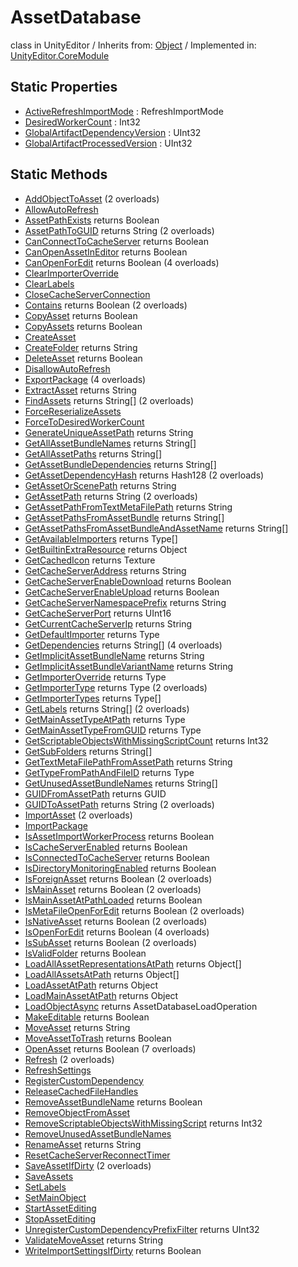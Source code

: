 # AssetDatabase
class in UnityEditor
 / Inherits from: <a href="https://docs.unity3d.com/6000.1/Documentation/ScriptReference/Object.html">Object</a> / Implemented in: <a href="https://docs.unity3d.com/6000.1/Documentation/ScriptReference/UnityEditor.CoreModule.html">UnityEditor.CoreModule</a>

## Static Properties
- <a href="https://docs.unity3d.com/6000.1/Documentation/ScriptReference/AssetDatabase-ActiveRefreshImportMode.html">ActiveRefreshImportMode</a> : RefreshImportMode
- <a href="https://docs.unity3d.com/6000.1/Documentation/ScriptReference/AssetDatabase-DesiredWorkerCount.html">DesiredWorkerCount</a> : Int32
- <a href="https://docs.unity3d.com/6000.1/Documentation/ScriptReference/AssetDatabase-GlobalArtifactDependencyVersion.html">GlobalArtifactDependencyVersion</a> : UInt32
- <a href="https://docs.unity3d.com/6000.1/Documentation/ScriptReference/AssetDatabase-GlobalArtifactProcessedVersion.html">GlobalArtifactProcessedVersion</a> : UInt32

## Static Methods
- <a href="https://docs.unity3d.com/6000.1/Documentation/ScriptReference/AssetDatabase.AddObjectToAsset.html">AddObjectToAsset</a> (2 overloads)
- <a href="https://docs.unity3d.com/6000.1/Documentation/ScriptReference/AssetDatabase.AllowAutoRefresh.html">AllowAutoRefresh</a>
- <a href="https://docs.unity3d.com/6000.1/Documentation/ScriptReference/AssetDatabase.AssetPathExists.html">AssetPathExists</a> returns Boolean
- <a href="https://docs.unity3d.com/6000.1/Documentation/ScriptReference/AssetDatabase.AssetPathToGUID.html">AssetPathToGUID</a> returns String (2 overloads)
- <a href="https://docs.unity3d.com/6000.1/Documentation/ScriptReference/AssetDatabase.CanConnectToCacheServer.html">CanConnectToCacheServer</a> returns Boolean
- <a href="https://docs.unity3d.com/6000.1/Documentation/ScriptReference/AssetDatabase.CanOpenAssetInEditor.html">CanOpenAssetInEditor</a> returns Boolean
- <a href="https://docs.unity3d.com/6000.1/Documentation/ScriptReference/AssetDatabase.CanOpenForEdit.html">CanOpenForEdit</a> returns Boolean (4 overloads)
- <a href="https://docs.unity3d.com/6000.1/Documentation/ScriptReference/AssetDatabase.ClearImporterOverride.html">ClearImporterOverride</a>
- <a href="https://docs.unity3d.com/6000.1/Documentation/ScriptReference/AssetDatabase.ClearLabels.html">ClearLabels</a>
- <a href="https://docs.unity3d.com/6000.1/Documentation/ScriptReference/AssetDatabase.CloseCacheServerConnection.html">CloseCacheServerConnection</a>
- <a href="https://docs.unity3d.com/6000.1/Documentation/ScriptReference/AssetDatabase.Contains.html">Contains</a> returns Boolean (2 overloads)
- <a href="https://docs.unity3d.com/6000.1/Documentation/ScriptReference/AssetDatabase.CopyAsset.html">CopyAsset</a> returns Boolean
- <a href="https://docs.unity3d.com/6000.1/Documentation/ScriptReference/AssetDatabase.CopyAssets.html">CopyAssets</a> returns Boolean
- <a href="https://docs.unity3d.com/6000.1/Documentation/ScriptReference/AssetDatabase.CreateAsset.html">CreateAsset</a>
- <a href="https://docs.unity3d.com/6000.1/Documentation/ScriptReference/AssetDatabase.CreateFolder.html">CreateFolder</a> returns String
- <a href="https://docs.unity3d.com/6000.1/Documentation/ScriptReference/AssetDatabase.DeleteAsset.html">DeleteAsset</a> returns Boolean
- <a href="https://docs.unity3d.com/6000.1/Documentation/ScriptReference/AssetDatabase.DisallowAutoRefresh.html">DisallowAutoRefresh</a>
- <a href="https://docs.unity3d.com/6000.1/Documentation/ScriptReference/AssetDatabase.ExportPackage.html">ExportPackage</a> (4 overloads)
- <a href="https://docs.unity3d.com/6000.1/Documentation/ScriptReference/AssetDatabase.ExtractAsset.html">ExtractAsset</a> returns String
- <a href="https://docs.unity3d.com/6000.1/Documentation/ScriptReference/AssetDatabase.FindAssets.html">FindAssets</a> returns String[] (2 overloads)
- <a href="https://docs.unity3d.com/6000.1/Documentation/ScriptReference/AssetDatabase.ForceReserializeAssets.html">ForceReserializeAssets</a>
- <a href="https://docs.unity3d.com/6000.1/Documentation/ScriptReference/AssetDatabase.ForceToDesiredWorkerCount.html">ForceToDesiredWorkerCount</a>
- <a href="https://docs.unity3d.com/6000.1/Documentation/ScriptReference/AssetDatabase.GenerateUniqueAssetPath.html">GenerateUniqueAssetPath</a> returns String
- <a href="https://docs.unity3d.com/6000.1/Documentation/ScriptReference/AssetDatabase.GetAllAssetBundleNames.html">GetAllAssetBundleNames</a> returns String[]
- <a href="https://docs.unity3d.com/6000.1/Documentation/ScriptReference/AssetDatabase.GetAllAssetPaths.html">GetAllAssetPaths</a> returns String[]
- <a href="https://docs.unity3d.com/6000.1/Documentation/ScriptReference/AssetDatabase.GetAssetBundleDependencies.html">GetAssetBundleDependencies</a> returns String[]
- <a href="https://docs.unity3d.com/6000.1/Documentation/ScriptReference/AssetDatabase.GetAssetDependencyHash.html">GetAssetDependencyHash</a> returns Hash128 (2 overloads)
- <a href="https://docs.unity3d.com/6000.1/Documentation/ScriptReference/AssetDatabase.GetAssetOrScenePath.html">GetAssetOrScenePath</a> returns String
- <a href="https://docs.unity3d.com/6000.1/Documentation/ScriptReference/AssetDatabase.GetAssetPath.html">GetAssetPath</a> returns String (2 overloads)
- <a href="https://docs.unity3d.com/6000.1/Documentation/ScriptReference/AssetDatabase.GetAssetPathFromTextMetaFilePath.html">GetAssetPathFromTextMetaFilePath</a> returns String
- <a href="https://docs.unity3d.com/6000.1/Documentation/ScriptReference/AssetDatabase.GetAssetPathsFromAssetBundle.html">GetAssetPathsFromAssetBundle</a> returns String[]
- <a href="https://docs.unity3d.com/6000.1/Documentation/ScriptReference/AssetDatabase.GetAssetPathsFromAssetBundleAndAssetName.html">GetAssetPathsFromAssetBundleAndAssetName</a> returns String[]
- <a href="https://docs.unity3d.com/6000.1/Documentation/ScriptReference/AssetDatabase.GetAvailableImporters.html">GetAvailableImporters</a> returns Type[]
- <a href="https://docs.unity3d.com/6000.1/Documentation/ScriptReference/AssetDatabase.GetBuiltinExtraResource.html">GetBuiltinExtraResource</a> returns Object
- <a href="https://docs.unity3d.com/6000.1/Documentation/ScriptReference/AssetDatabase.GetCachedIcon.html">GetCachedIcon</a> returns Texture
- <a href="https://docs.unity3d.com/6000.1/Documentation/ScriptReference/AssetDatabase.GetCacheServerAddress.html">GetCacheServerAddress</a> returns String
- <a href="https://docs.unity3d.com/6000.1/Documentation/ScriptReference/AssetDatabase.GetCacheServerEnableDownload.html">GetCacheServerEnableDownload</a> returns Boolean
- <a href="https://docs.unity3d.com/6000.1/Documentation/ScriptReference/AssetDatabase.GetCacheServerEnableUpload.html">GetCacheServerEnableUpload</a> returns Boolean
- <a href="https://docs.unity3d.com/6000.1/Documentation/ScriptReference/AssetDatabase.GetCacheServerNamespacePrefix.html">GetCacheServerNamespacePrefix</a> returns String
- <a href="https://docs.unity3d.com/6000.1/Documentation/ScriptReference/AssetDatabase.GetCacheServerPort.html">GetCacheServerPort</a> returns UInt16
- <a href="https://docs.unity3d.com/6000.1/Documentation/ScriptReference/AssetDatabase.GetCurrentCacheServerIp.html">GetCurrentCacheServerIp</a> returns String
- <a href="https://docs.unity3d.com/6000.1/Documentation/ScriptReference/AssetDatabase.GetDefaultImporter.html">GetDefaultImporter</a> returns Type
- <a href="https://docs.unity3d.com/6000.1/Documentation/ScriptReference/AssetDatabase.GetDependencies.html">GetDependencies</a> returns String[] (4 overloads)
- <a href="https://docs.unity3d.com/6000.1/Documentation/ScriptReference/AssetDatabase.GetImplicitAssetBundleName.html">GetImplicitAssetBundleName</a> returns String
- <a href="https://docs.unity3d.com/6000.1/Documentation/ScriptReference/AssetDatabase.GetImplicitAssetBundleVariantName.html">GetImplicitAssetBundleVariantName</a> returns String
- <a href="https://docs.unity3d.com/6000.1/Documentation/ScriptReference/AssetDatabase.GetImporterOverride.html">GetImporterOverride</a> returns Type
- <a href="https://docs.unity3d.com/6000.1/Documentation/ScriptReference/AssetDatabase.GetImporterType.html">GetImporterType</a> returns Type (2 overloads)
- <a href="https://docs.unity3d.com/6000.1/Documentation/ScriptReference/AssetDatabase.GetImporterTypes.html">GetImporterTypes</a> returns Type[]
- <a href="https://docs.unity3d.com/6000.1/Documentation/ScriptReference/AssetDatabase.GetLabels.html">GetLabels</a> returns String[] (2 overloads)
- <a href="https://docs.unity3d.com/6000.1/Documentation/ScriptReference/AssetDatabase.GetMainAssetTypeAtPath.html">GetMainAssetTypeAtPath</a> returns Type
- <a href="https://docs.unity3d.com/6000.1/Documentation/ScriptReference/AssetDatabase.GetMainAssetTypeFromGUID.html">GetMainAssetTypeFromGUID</a> returns Type
- <a href="https://docs.unity3d.com/6000.1/Documentation/ScriptReference/AssetDatabase.GetScriptableObjectsWithMissingScriptCount.html">GetScriptableObjectsWithMissingScriptCount</a> returns Int32
- <a href="https://docs.unity3d.com/6000.1/Documentation/ScriptReference/AssetDatabase.GetSubFolders.html">GetSubFolders</a> returns String[]
- <a href="https://docs.unity3d.com/6000.1/Documentation/ScriptReference/AssetDatabase.GetTextMetaFilePathFromAssetPath.html">GetTextMetaFilePathFromAssetPath</a> returns String
- <a href="https://docs.unity3d.com/6000.1/Documentation/ScriptReference/AssetDatabase.GetTypeFromPathAndFileID.html">GetTypeFromPathAndFileID</a> returns Type
- <a href="https://docs.unity3d.com/6000.1/Documentation/ScriptReference/AssetDatabase.GetUnusedAssetBundleNames.html">GetUnusedAssetBundleNames</a> returns String[]
- <a href="https://docs.unity3d.com/6000.1/Documentation/ScriptReference/AssetDatabase.GUIDFromAssetPath.html">GUIDFromAssetPath</a> returns GUID
- <a href="https://docs.unity3d.com/6000.1/Documentation/ScriptReference/AssetDatabase.GUIDToAssetPath.html">GUIDToAssetPath</a> returns String (2 overloads)
- <a href="https://docs.unity3d.com/6000.1/Documentation/ScriptReference/AssetDatabase.ImportAsset.html">ImportAsset</a> (2 overloads)
- <a href="https://docs.unity3d.com/6000.1/Documentation/ScriptReference/AssetDatabase.ImportPackage.html">ImportPackage</a>
- <a href="https://docs.unity3d.com/6000.1/Documentation/ScriptReference/AssetDatabase.IsAssetImportWorkerProcess.html">IsAssetImportWorkerProcess</a> returns Boolean
- <a href="https://docs.unity3d.com/6000.1/Documentation/ScriptReference/AssetDatabase.IsCacheServerEnabled.html">IsCacheServerEnabled</a> returns Boolean
- <a href="https://docs.unity3d.com/6000.1/Documentation/ScriptReference/AssetDatabase.IsConnectedToCacheServer.html">IsConnectedToCacheServer</a> returns Boolean
- <a href="https://docs.unity3d.com/6000.1/Documentation/ScriptReference/AssetDatabase.IsDirectoryMonitoringEnabled.html">IsDirectoryMonitoringEnabled</a> returns Boolean
- <a href="https://docs.unity3d.com/6000.1/Documentation/ScriptReference/AssetDatabase.IsForeignAsset.html">IsForeignAsset</a> returns Boolean (2 overloads)
- <a href="https://docs.unity3d.com/6000.1/Documentation/ScriptReference/AssetDatabase.IsMainAsset.html">IsMainAsset</a> returns Boolean (2 overloads)
- <a href="https://docs.unity3d.com/6000.1/Documentation/ScriptReference/AssetDatabase.IsMainAssetAtPathLoaded.html">IsMainAssetAtPathLoaded</a> returns Boolean
- <a href="https://docs.unity3d.com/6000.1/Documentation/ScriptReference/AssetDatabase.IsMetaFileOpenForEdit.html">IsMetaFileOpenForEdit</a> returns Boolean (2 overloads)
- <a href="https://docs.unity3d.com/6000.1/Documentation/ScriptReference/AssetDatabase.IsNativeAsset.html">IsNativeAsset</a> returns Boolean (2 overloads)
- <a href="https://docs.unity3d.com/6000.1/Documentation/ScriptReference/AssetDatabase.IsOpenForEdit.html">IsOpenForEdit</a> returns Boolean (4 overloads)
- <a href="https://docs.unity3d.com/6000.1/Documentation/ScriptReference/AssetDatabase.IsSubAsset.html">IsSubAsset</a> returns Boolean (2 overloads)
- <a href="https://docs.unity3d.com/6000.1/Documentation/ScriptReference/AssetDatabase.IsValidFolder.html">IsValidFolder</a> returns Boolean
- <a href="https://docs.unity3d.com/6000.1/Documentation/ScriptReference/AssetDatabase.LoadAllAssetRepresentationsAtPath.html">LoadAllAssetRepresentationsAtPath</a> returns Object[]
- <a href="https://docs.unity3d.com/6000.1/Documentation/ScriptReference/AssetDatabase.LoadAllAssetsAtPath.html">LoadAllAssetsAtPath</a> returns Object[]
- <a href="https://docs.unity3d.com/6000.1/Documentation/ScriptReference/AssetDatabase.LoadAssetAtPath.html">LoadAssetAtPath</a> returns Object
- <a href="https://docs.unity3d.com/6000.1/Documentation/ScriptReference/AssetDatabase.LoadMainAssetAtPath.html">LoadMainAssetAtPath</a> returns Object
- <a href="https://docs.unity3d.com/6000.1/Documentation/ScriptReference/AssetDatabase.LoadObjectAsync.html">LoadObjectAsync</a> returns AssetDatabaseLoadOperation
- <a href="https://docs.unity3d.com/6000.1/Documentation/ScriptReference/AssetDatabase.MakeEditable.html">MakeEditable</a> returns Boolean
- <a href="https://docs.unity3d.com/6000.1/Documentation/ScriptReference/AssetDatabase.MoveAsset.html">MoveAsset</a> returns String
- <a href="https://docs.unity3d.com/6000.1/Documentation/ScriptReference/AssetDatabase.MoveAssetToTrash.html">MoveAssetToTrash</a> returns Boolean
- <a href="https://docs.unity3d.com/6000.1/Documentation/ScriptReference/AssetDatabase.OpenAsset.html">OpenAsset</a> returns Boolean (7 overloads)
- <a href="https://docs.unity3d.com/6000.1/Documentation/ScriptReference/AssetDatabase.Refresh.html">Refresh</a> (2 overloads)
- <a href="https://docs.unity3d.com/6000.1/Documentation/ScriptReference/AssetDatabase.RefreshSettings.html">RefreshSettings</a>
- <a href="https://docs.unity3d.com/6000.1/Documentation/ScriptReference/AssetDatabase.RegisterCustomDependency.html">RegisterCustomDependency</a>
- <a href="https://docs.unity3d.com/6000.1/Documentation/ScriptReference/AssetDatabase.ReleaseCachedFileHandles.html">ReleaseCachedFileHandles</a>
- <a href="https://docs.unity3d.com/6000.1/Documentation/ScriptReference/AssetDatabase.RemoveAssetBundleName.html">RemoveAssetBundleName</a> returns Boolean
- <a href="https://docs.unity3d.com/6000.1/Documentation/ScriptReference/AssetDatabase.RemoveObjectFromAsset.html">RemoveObjectFromAsset</a>
- <a href="https://docs.unity3d.com/6000.1/Documentation/ScriptReference/AssetDatabase.RemoveScriptableObjectsWithMissingScript.html">RemoveScriptableObjectsWithMissingScript</a> returns Int32
- <a href="https://docs.unity3d.com/6000.1/Documentation/ScriptReference/AssetDatabase.RemoveUnusedAssetBundleNames.html">RemoveUnusedAssetBundleNames</a>
- <a href="https://docs.unity3d.com/6000.1/Documentation/ScriptReference/AssetDatabase.RenameAsset.html">RenameAsset</a> returns String
- <a href="https://docs.unity3d.com/6000.1/Documentation/ScriptReference/AssetDatabase.ResetCacheServerReconnectTimer.html">ResetCacheServerReconnectTimer</a>
- <a href="https://docs.unity3d.com/6000.1/Documentation/ScriptReference/AssetDatabase.SaveAssetIfDirty.html">SaveAssetIfDirty</a> (2 overloads)
- <a href="https://docs.unity3d.com/6000.1/Documentation/ScriptReference/AssetDatabase.SaveAssets.html">SaveAssets</a>
- <a href="https://docs.unity3d.com/6000.1/Documentation/ScriptReference/AssetDatabase.SetLabels.html">SetLabels</a>
- <a href="https://docs.unity3d.com/6000.1/Documentation/ScriptReference/AssetDatabase.SetMainObject.html">SetMainObject</a>
- <a href="https://docs.unity3d.com/6000.1/Documentation/ScriptReference/AssetDatabase.StartAssetEditing.html">StartAssetEditing</a>
- <a href="https://docs.unity3d.com/6000.1/Documentation/ScriptReference/AssetDatabase.StopAssetEditing.html">StopAssetEditing</a>
- <a href="https://docs.unity3d.com/6000.1/Documentation/ScriptReference/AssetDatabase.UnregisterCustomDependencyPrefixFilter.html">UnregisterCustomDependencyPrefixFilter</a> returns UInt32
- <a href="https://docs.unity3d.com/6000.1/Documentation/ScriptReference/AssetDatabase.ValidateMoveAsset.html">ValidateMoveAsset</a> returns String
- <a href="https://docs.unity3d.com/6000.1/Documentation/ScriptReference/AssetDatabase.WriteImportSettingsIfDirty.html">WriteImportSettingsIfDirty</a> returns Boolean
